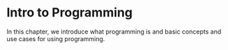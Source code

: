 # Intro to Programming

In this chapter, we introduce what programming is and basic concepts and use cases for using programming.